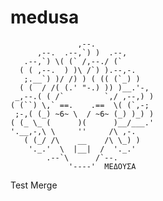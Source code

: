 # medusa

                   ,--.
          ,--.  .--,`) )  .--,
       .--,`) \( (` /,--./ (`
      ( ( ,--.  ) )\ /`) ).--,-.
       ;.__`) )/ /) ) ( (( (`_) )
      ( (  / /( (.' "-.) )) )__.'-,
     _,--.( ( /`         `,/ ,--,) )
    ( (``) \,` ==.    .==  \( (`,-;
     ;-,( (_) ~6~ \  / ~6~ (_) )_) )
    ( (_ \_ (      )(      )__/___.'
    '.__,-,\ \     ''     /\ ,-.
       ( (_/ /\    __    /\ \_) )
        '._.'  \  |__|  /  '._.'
            .--`\      /`--.
                 '----'  ΜEΔΟΥΣΑ
Test Merge
